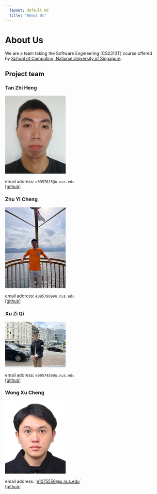 ```yaml
---
  layout: default.md
  title: "About Us"
---
```


# About Us

We are a team taking the Software Engineering (CS2310T) course offered by [School of Computing, National University of Singapore](http://www.comp.nus.edu.sg).

## Project team

### Tan Zhi Heng

<img src="images/tanzhiheng26.png" width="200px">

email address: `e0957625@u.nus.edu`<br>
[[github](https://github.com/Tanzhiheng26)]

### Zhu Yi Cheng

<img src="images/zhuuyicheng.png" width="200px">

email address: `e0957889@u.nus.edu`<br>
[[github](https://github.com/zhuuyicheng)]

### Xu Zi Qi

<img src="images/ziiqii.png" width="200px">

email address: `e0957458@u.nus.edu`<br>
[[github](https://github.com/ziiqii)] 


### Wong Xu Cheng

<img src="images/ksswsept20.png" width="200px">

email address: 'e1075556@u.nus.edu`<br>
[[github](http://github.com/KSSWSept20)]
